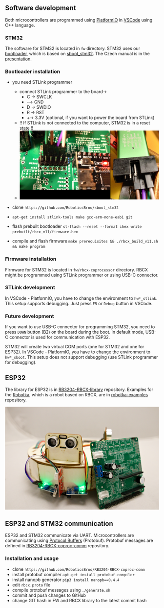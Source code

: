 ## Software development
Both microcontrollers are programmed using [PlatformIO](https://platformio.org/) in [VSCode](https://code.visualstudio.com/) using C++ language.

### STM32
The software for STM32 is located in `fw` directory.
STM32 uses our [bootloader](https://github.com/RoboticsBrno/sboot_stm32), which is based on [sboot_stm32](https://github.com/dmitrystu/sboot_stm32).
The Czech manual is in the [presentation](https://docs.google.com/presentation/d/1B4t7tvKhTz8Nwm9SQEp_2enkG-x4il2hApb1tdSRLiI/edit?usp=sharing).

### Bootloader installation
- you need STLink programmer
  - connect STLink programmer to the board→
    - C → SWCLK
    - -→ GND
    - D → SWDIO
    - R → RST
    - +→ 3.3V (optional, if you want to power the board from STLink)
  - !! If STLink is not connected to the computer, STM32 is in a reset state !!
  - ![STLink connection](./media/stlink_connection.png)

- clone `https://github.com/RoboticsBrno/sboot_stm32`
- `apt-get install stlink-tools make gcc-arm-none-eabi git`
- flash prebuilt bootloader `st-flash --reset --format ihex write prebuilt/rbcx_v11/firmware.hex`
- compile and flash firmware `make prerequisites && ./rbcx_build_v11.sh && make program`

### Firmware installation
Firmware for STM32 is located in `fw/rbcx-coprocessor` directory.
RBCX might be programmed using STLink programmer or using USB-C connector.

### STLink development
In VSCode - PlatformIO, you have to change the environment to `hw*_stlink`.
This setup supports debugging. Just press `F5` or `Debug` button in VSCode.

### Future development
If you want to use USB-C connector for programming STM32, you need to press `DOWN` button (B2) on the board during the boot.
In default mode, USB-C connector is used for communication with ESP32.

STM32 will create two virtual COM ports (one for STM32 and one for ESP32).
In VSCode - PlatformIO, you have to change the environment to `hw*_sboot`.
This setup does not support debugging (use STLink programmer for debugging).



## ESP32
The library for ESP32 is in [RB3204-RBCX-library](https://github.com/RoboticsBrno/RB3204-RBCX-library) repository.
Examples for the [Robotka](https://robotka.robotickytabor.cz), which is a robot based on RBCX, are in [robotka-examples](https://github.com/RoboticsBrno/robotka-examples) repository.

![RBCX](./media/robotka.jpg)

## ESP32 and STM32 communication
ESP32 and STM32 communicate via UART.
Microcontrollers are communicating using [Protocol Buffers](https://developers.google.com/protocol-buffers) (Protobuf).
Protobuf messages are defined in [RB3204-RBCX-coproc-comm](https://github.com/RoboticsBrno/RB3204-RBCX-coproc-comm) repository.

### Installation and usage
- clone `https://github.com/RoboticsBrno/RB3204-RBCX-coproc-comm`
- install protobuf compiler `apt-get install protobuf-compiler`
- install nanopb generator `pip3 install nanopb==0.4.4`
- edit `rbcx.proto` file
- compile protobuf messages using `./generate.sh`
- commit and push changes to GitHub
- change GIT hash in FW and RBCX library to the latest commit hash